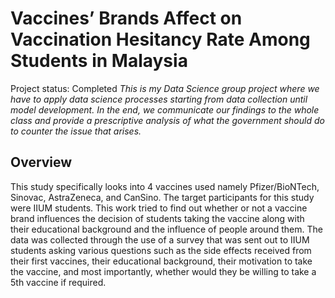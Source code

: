 # Vaccines’ Brands Affect on Vaccination Hesitancy Rate Among Students in Malaysia

Project status: Completed
_This is my Data Science group project where we have to apply data science processes starting from data collection until model development. In the end, we communicate our findings to the whole class and provide a prescriptive analysis of what the government should do to counter the issue that arises._

## Overview
This study specifically looks into 4 vaccines used namely Pfizer/BioNTech, Sinovac, AstraZeneca, and CanSino. The target participants for this study were IIUM students. This work tried to find out whether or not a vaccine brand influences the decision of students taking the vaccine along with their educational background and the influence of people around them. The data was collected through the use of a survey that was sent out to IIUM students asking various questions such as the side effects received from their first vaccines, their educational background, their motivation to take the vaccine, and most importantly, whether would they be willing to take a 5th vaccine if required. 

